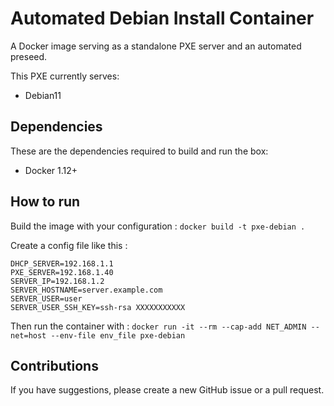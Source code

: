 # Automated Debian Install Container

A Docker image serving as a standalone PXE server and an automated preseed.

This PXE currently serves:
- Debian11

## Dependencies
These are the dependencies required to build and run the box:
- Docker 1.12+

## How to run

Build the image with your configuration :
`docker build -t pxe-debian .`

Create a config file like this :
```
DHCP_SERVER=192.168.1.1
PXE_SERVER=192.168.1.40
SERVER_IP=192.168.1.2
SERVER_HOSTNAME=server.example.com
SERVER_USER=user
SERVER_USER_SSH_KEY=ssh-rsa XXXXXXXXXXX
```

Then run the container with : `docker run -it --rm --cap-add NET_ADMIN --net=host --env-file env_file pxe-debian`

## Contributions
If you have suggestions, please create a new GitHub issue or a pull request.
